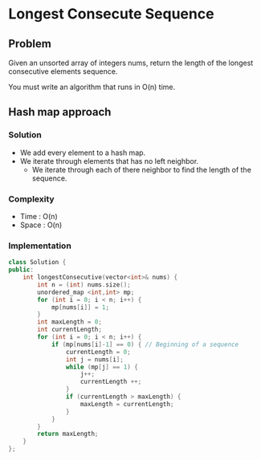 <h1> Longest Consecute Sequence </h1>

<h2> Problem </h2>

Given an unsorted array of integers nums, return the length of the longest consecutive elements sequence.

You must write an algorithm that runs in O(n) time.

<h2> Hash map approach </h2>

<h3> Solution </h3>

* We add every element to a hash map.
* We iterate through elements that has no left neighbor.
  * We iterate through each of there neighbor to find the length of the sequence.

<h3> Complexity </h3>

* Time : O(n)
* Space : O(n)

<h3> Implementation </h3>

```cpp
class Solution {
public:
    int longestConsecutive(vector<int>& nums) {
        int n = (int) nums.size();
        unordered_map <int,int> mp;
        for (int i = 0; i < n; i++) {
            mp[nums[i]] = 1;
        }
        int maxLength = 0;
        int currentLength;
        for (int i = 0; i < n; i++) {
            if (mp[nums[i]-1] == 0) { // Beginning of a sequence
                currentLength = 0;
                int j = nums[i];
                while (mp[j] == 1) {
                    j++;
                    currentLength ++;
                }
                if (currentLength > maxLength) {
                    maxLength = currentLength;
                }
            }
        }
        return maxLength;
    }
};
```
